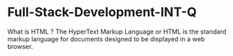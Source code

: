 # Full-Stack-Development-INT-Q

What is HTML ? 
The HyperText Markup Language or HTML is the standard markup language for documents designed to be displayed in a web browser. 
